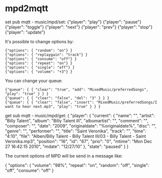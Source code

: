 # mpd2mqtt

set pub mqtt - music/mpd/set:
    {"player": "play"}
    {"player": "pause"}
    {"player": "toggle"}
    {"player": "next"}
    {"player": "prev"}
    {"player": "stop"}
    {"player": "update"}

It's possible to change options by:

    {"options": { "random": "on"} }
    {"options": { "replaygain": "track"} }
    {"options": { "consume": "off"} }
    {"options": { "repeat": "on"} }
    {"options": { "single": "off"} }
    {"options": { "volume": "+3"} }

You can change your queue:

    {"queue": { { "clear": "true", "add": "MixedMusic/preferredSongs", "play": "true" } } }
    {"queue": { { "clear": "false", "del": "3" } } }
    {"queue": { { "clear": "false", "insert": "MixedMusic/preferredSongs/I want to hear next.mp3", "play": "true" } } }


get sub mqtt - music/mpd/get:
{
  "player": {
    "current": {
      "name": "",
      "artist": "Billy Talent",
      "album": "Billy Talent III",
      "albumartist": "",
      "comment": "",
      "composer": "",
      "date": "2009",
      "originaldate": "%originaldate%",
      "disc": "",
      "genre": "",
      "performer": "",
      "title": "Saint Veronika",
      "track": "",
      "time": "4:10",
      "file": "Alben/Billy Talent - Billy Talent III/03 - Billy Talent - Saint Veronika.mp3",
      "position": "16",
      "id": "67",
      "prio": "0",
      "mtime": "Mon Dec 27 16:42:15 2010",
      "mdate": "12/27/10"
    },
    "state": "paused"
  }
}

The current options of MPD will be send in a message like:

{
  "options": {
    "volume": "98%",
    "repeat": "on",
    "random": "off",
    "single": "off",
    "consume": "off"
  }
